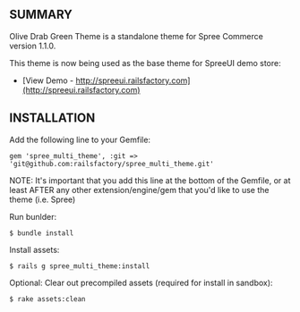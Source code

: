 SUMMARY
-------

Olive Drab Green Theme is a standalone theme for Spree Commerce version 1.1.0.

This theme is now being used as the base theme for SpreeUI demo store:

* [View Demo - http://spreeui.railsfactory.com](http://spreeui.railsfactory.com)


INSTALLATION
------------

Add the following line to your Gemfile:

    gem 'spree_multi_theme', :git => 'git@github.com:railsfactory/spree_multi_theme.git'

NOTE: It's important that you add this line at the bottom of the Gemfile, or at least AFTER any other extension/engine/gem that you'd like to use the theme (i.e. Spree)

Run bunlder:

    $ bundle install

Install assets:

    $ rails g spree_multi_theme:install

Optional: Clear out precompiled assets (required for install in sandbox):

    $ rake assets:clean

